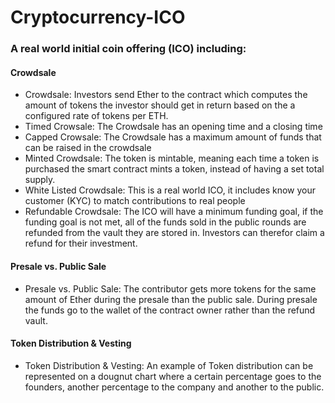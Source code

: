 # Cryptocurrency-ICO

### A real world initial coin offering (ICO) including: 

#### Crowdsale
- Crowdsale: Investors send Ether to the contract which computes the amount of tokens the investor should get in return based on the a configured rate of tokens per ETH.
- Timed Crowsale: The Crowdsale has an opening time and a closing time
- Capped Crowsale: The Crowdsale has a maximum amount of funds that can be raised in the crowdsale
- Minted Crowdsale: The token is mintable, meaning each time a token is purchased the smart contract mints a token, instead of having a set total supply.
- White Listed Crowdsale: This is a real world ICO, it includes know your customer (KYC) to match contributions to real people
- Refundable Crowdsale: The ICO will have a minimum funding goal, if the funding goal is not met, all of the funds sold in the public rounds are refunded from the vault they are stored in. Investors can therefor claim a refund for their investment.

#### Presale vs. Public Sale
- Presale vs. Public Sale: The contributor gets more tokens for the same amount of Ether during the presale than the public sale. During presale the funds go to the wallet of the contract owner rather than the refund vault.

#### Token Distribution & Vesting
- Token Distribution & Vesting: An example of Token distribution can be represented on a dougnut chart where a certain percentage goes to the founders, another percentage to the company and another to the public.
